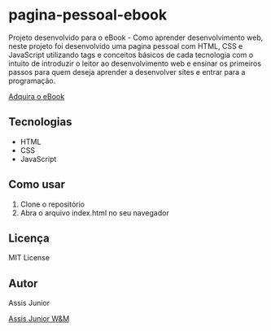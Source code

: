 # pagina-pessoal-ebook

Projeto desenvolvido para o eBook - Como aprender desenvolvimento web, neste projeto foi desenvolvido uma pagina pessoal com HTML, CSS e JavaScript utilizando tags e conceitos básicos de cada tecnologia com o intuito de introduzir o leitor ao desenvolvimento web e ensinar os primeiros passos para quem deseja aprender a desenvolver sites e entrar para a programação.

[Adquira o eBook](https://pay.kiwify.com.br/2DLeZFh)

## Tecnologias

- HTML
- CSS
- JavaScript

## Como usar

1. Clone o repositório
2. Abra o arquivo index.html no seu navegador

## Licença

MIT License

## Autor

Assis Junior

[Assis Junior W&M](https://assisjuniorwm.com.br)